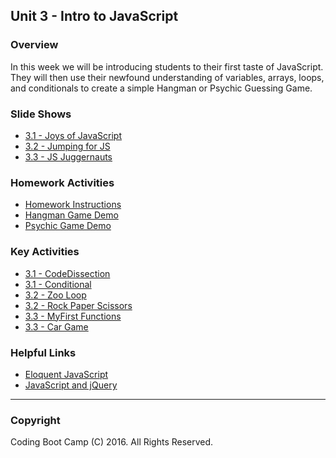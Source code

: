 ## Unit 3 - Intro to JavaScript

### Overview

In this week we will be introducing students to their first taste of JavaScript. They will then use their newfound understanding of variables, arrays, loops, and conditionals to create a simple Hangman or Psychic Guessing Game.

### Slide Shows

* [3.1 - Joys of JavaScript](1-Class-Content/3.1/Slide-Shows)
* [3.2 - Jumping for JS](1-Class-Content/3.2/Slide-Shows)
* [3.3 - JS Juggernauts](1-Class-Content/3.3/Slide-Shows)

### Homework Activities

* [Homework Instructions](2-Homework/homework-instructions.md)
* [Hangman Game Demo](2-Homework/hangman-game-demo.mov)
* [Psychic Game Demo](2-Homework/psychic-game-demo.mov)

### Key Activities

* [3.1 - CodeDissection](1-Class-Content/3.1/Activities/01-CodeDissection)
* [3.1 - Conditional](1-Class-Content/3.1/Activities/09-ConditionalActivity)
* [3.2 - Zoo Loop](1-Class-Content/3.2/Activities/18-ZooLoop)
* [3.2 - Rock Paper Scissors](1-Class-Content/3.2/Activities/22-RPS-Coded)
* [3.3 - MyFirst Functions](1-Class-Content/3.3/Activities/27-MyFirstFunctions)
* [3.3 - Car Game](1-Class-Content/3.3/Activities/32-CarGame)

### Helpful Links

* [Eloquent JavaScript](http://eloquentjavascript.net/)
* [JavaScript and jQuery](http://www.amazon.com/JavaScript-JQuery-Interactive-Front-End-Development/dp/1118531647/ref=sr_1_1?s=books&ie=UTF8&qid=1460751938&sr=1-1)

- - -

### Copyright

Coding Boot Camp (C) 2016. All Rights Reserved.
